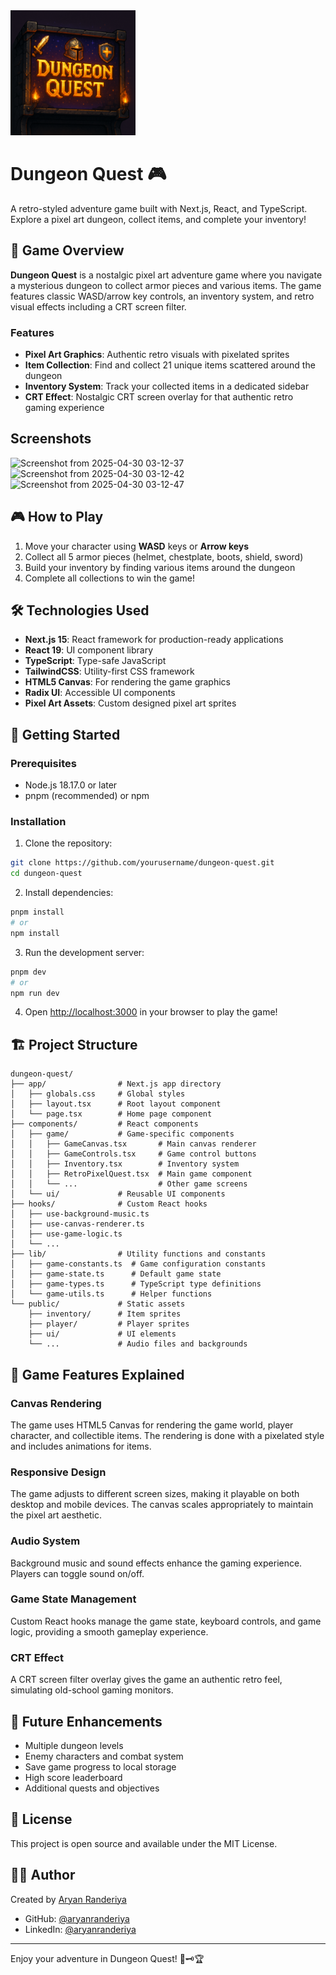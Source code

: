 <img src="https://github.com/aryanranderiya/dungeon-quest/blob/main/public/dungeon_quest.png" width=200/>

# Dungeon Quest 🎮

A retro-styled adventure game built with Next.js, React, and TypeScript. Explore a pixel art dungeon, collect items, and complete your inventory!


## 🎯 Game Overview

**Dungeon Quest** is a nostalgic pixel art adventure game where you navigate a mysterious dungeon to collect armor pieces and various items. The game features classic WASD/arrow key controls, an inventory system, and retro visual effects including a CRT screen filter.

### Features

- **Pixel Art Graphics**: Authentic retro visuals with pixelated sprites
- **Item Collection**: Find and collect 21 unique items scattered around the dungeon
- **Inventory System**: Track your collected items in a dedicated sidebar
- **CRT Effect**: Nostalgic CRT screen overlay for that authentic retro gaming experience

## Screenshots

![Screenshot from 2025-04-30 03-12-37](https://github.com/user-attachments/assets/413c974c-6a23-4d68-8d10-b7a8f5f3c261)
![Screenshot from 2025-04-30 03-12-42](https://github.com/user-attachments/assets/41010548-03bc-4c87-b463-bbc6a54e8155)
![Screenshot from 2025-04-30 03-12-47](https://github.com/user-attachments/assets/3352e33e-3b22-4f42-adc0-f6f5dc4054ee)



## 🎮 How to Play

1. Move your character using **WASD** keys or **Arrow keys**
2. Collect all 5 armor pieces (helmet, chestplate, boots, shield, sword)
3. Build your inventory by finding various items around the dungeon
4. Complete all collections to win the game!

## 🛠️ Technologies Used

- **Next.js 15**: React framework for production-ready applications
- **React 19**: UI component library
- **TypeScript**: Type-safe JavaScript
- **TailwindCSS**: Utility-first CSS framework
- **HTML5 Canvas**: For rendering the game graphics
- **Radix UI**: Accessible UI components
- **Pixel Art Assets**: Custom designed pixel art sprites

## 🚀 Getting Started

### Prerequisites

- Node.js 18.17.0 or later
- pnpm (recommended) or npm

### Installation

1. Clone the repository:

```bash
git clone https://github.com/yourusername/dungeon-quest.git
cd dungeon-quest
```

2. Install dependencies:

```bash
pnpm install
# or
npm install
```

3. Run the development server:

```bash
pnpm dev
# or
npm run dev
```

4. Open [http://localhost:3000](http://localhost:3000) in your browser to play the game!

## 🏗️ Project Structure

```
dungeon-quest/
├── app/                # Next.js app directory
│   ├── globals.css     # Global styles
│   ├── layout.tsx      # Root layout component
│   └── page.tsx        # Home page component
├── components/         # React components
│   ├── game/           # Game-specific components
│   │   ├── GameCanvas.tsx       # Main canvas renderer
│   │   ├── GameControls.tsx     # Game control buttons
│   │   ├── Inventory.tsx        # Inventory system
│   │   ├── RetroPixelQuest.tsx  # Main game component
│   │   └── ...                  # Other game screens
│   └── ui/             # Reusable UI components
├── hooks/              # Custom React hooks
│   ├── use-background-music.ts
│   ├── use-canvas-renderer.ts
│   ├── use-game-logic.ts
│   └── ...
├── lib/                # Utility functions and constants
│   ├── game-constants.ts  # Game configuration constants
│   ├── game-state.ts      # Default game state
│   ├── game-types.ts      # TypeScript type definitions
│   └── game-utils.ts      # Helper functions
└── public/             # Static assets
    ├── inventory/      # Item sprites
    ├── player/         # Player sprites
    ├── ui/             # UI elements
    └── ...             # Audio files and backgrounds
```

## 🎨 Game Features Explained

### Canvas Rendering

The game uses HTML5 Canvas for rendering the game world, player character, and collectible items. The rendering is done with a pixelated style and includes animations for items.

### Responsive Design

The game adjusts to different screen sizes, making it playable on both desktop and mobile devices. The canvas scales appropriately to maintain the pixel art aesthetic.

### Audio System

Background music and sound effects enhance the gaming experience. Players can toggle sound on/off.

### Game State Management

Custom React hooks manage the game state, keyboard controls, and game logic, providing a smooth gameplay experience.

### CRT Effect

A CRT screen filter overlay gives the game an authentic retro feel, simulating old-school gaming monitors.

## 🔮 Future Enhancements

- Multiple dungeon levels
- Enemy characters and combat system
- Save game progress to local storage
- High score leaderboard
- Additional quests and objectives

## 📝 License

This project is open source and available under the MIT License.

## 👨‍💻 Author

Created by [Aryan Randeriya](https://aryanranderiya.com)

- GitHub: [@aryanranderiya](https://github.com/aryanranderiya)
- LinkedIn: [@aryanranderiya](https://linkedin.com/in/aryanranderiya)

---

Enjoy your adventure in Dungeon Quest! 🎲🗝️🏆

